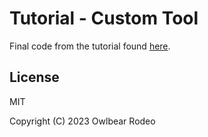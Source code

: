 # Tutorial - Custom Tool

Final code from the tutorial found [here](https://docs.owlbear.rodeo/extensions/category/tutorial---custom-tool).

## License

MIT

Copyright (C) 2023 Owlbear Rodeo
